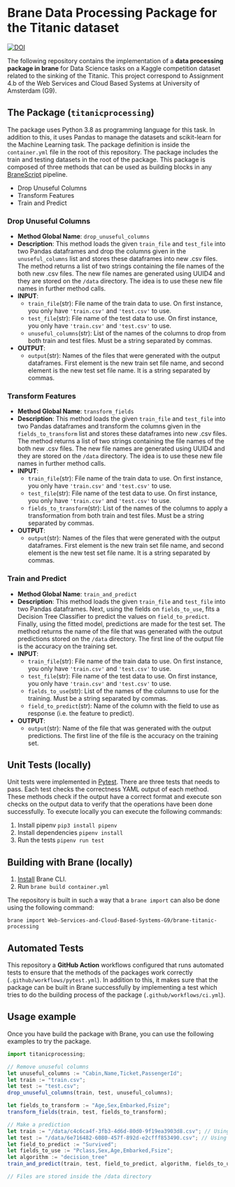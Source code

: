 # Brane Data Processing Package for the Titanic dataset
[![DOI](https://zenodo.org/badge/498334992.svg)](https://zenodo.org/badge/latestdoi/498334992)

The following repository contains the implementation of a **data processing package in brane** for Data Science tasks on a Kaggle competition dataset related to the sinking of the Titanic. This project correspond to Assignment 4.b of the Web Services and Cloud Based Systems at University of Amsterdam (G9).

## The Package (`titanicprocessing`)
The package uses Python 3.8 as programming language for this task. In addition to this, it uses Pandas to manage the datasets and scikit-learn for the Machine Learning task. 
The package definition is inside the `container.yml` file in the root of this repository. The package includes the train and testing datasets in the root of the package. This package is composed of three methods that can be used as building blocks in any [BraneScript](https://wiki.enablingpersonalizedinterventions.nl/user-guide/branescript/introduction.html) pipeline. 
- Drop Unuseful Columns 
- Transform Features
- Train and Predict

### Drop Unuseful Columns 

- **Method Global Name**: `drop_unuseful_columns` 
- **Description**: This method loads the given `train_file` and `test_file` into two Pandas dataframes and drop the columns given in the `unuseful_columns` list and stores these dataframes into new .csv files. The method returns a list of two strings containing the file names of the both new .csv files. The new file names are generated using UUID4 and they are stored on the `/data` directory. The idea is to use these new file names in further method calls.
- **INPUT**: 
  - `train_file`(str): File name of the train data to use. On first instance, you only have `'train.csv'` and `'test.csv'` to use. 
  - `test_file`(str): File name of the test data to use. On first instance, you only have `'train.csv'` and `'test.csv'` to use.   
  - `unuseful_columns`(str): List of the names of the columns to drop from both train and test files. Must be a string separated by commas.
- **OUTPUT**:
  - `output`(str): Names of the files that were generated with the output dataframes. First element is the new train set file name, and second element is the new test set file name. It is a string separated by commas.

### Transform Features
- **Method Global Name**: `transform_fields` 
- **Description**: This method loads the given `train_file` and `test_file` into two Pandas dataframes and transform the columns given in the `fields_to_transform` list and stores these dataframes into new .csv files. The method returns a list of two strings containing the file names of the both new .csv files. The new file names are generated using UUID4 and they are stored on the `/data` directory. The idea is to use these new file names in further method calls.
- **INPUT**: 
  - `train_file`(str): File name of the train data to use. On first instance, you only have `'train.csv'` and `'test.csv'` to use. 
  - `test_file`(str): File name of the test data to use. On first instance, you only have `'train.csv'` and `'test.csv'` to use.  
  - `fields_to_transform`(str): List of the names of the columns to apply a transformation from both train and test files. Must be a string separated by commas.
- **OUTPUT**:
  - `output`(str): Names of the files that were generated with the output dataframes. First element is the new train set file name, and second element is the new test set file name. It is a string separated by commas.


### Train and Predict
- **Method Global Name**: `train_and_predict` 
- **Description**: This method loads the given `train_file` and `test_file` into two Pandas dataframes. Next, using the fields on `fields_to_use`, fits a Decision Tree Classifier to predict the values on `field_to_predict`. Finally, using the fitted model, predictions are made for the test set. The method returns the name of the file that was generated with the output predictions stored on the `/data` directory. The first line of the output file is the accuracy on the training set.
- **INPUT**: 
  - `train_file`(str): File name of the train data to use. On first instance, you only have `'train.csv'` and `'test.csv'` to use. 
  - `test_file`(str): File name of the test data to use. On first instance, you only have `'train.csv'` and `'test.csv'` to use.  
  - `fields_to_use`(str): List of the names of the columns to use for the training. Must be a string separated by commas.
  - `field_to_predict`(str): Name of the column with the field to use as response (i.e. the feature to predict).
- **OUTPUT**:
  - `output`(str): Name of the file that was generated with the output predictions. The first line of the file is the accuracy on the training set.


## Unit Tests (locally)
Unit tests were implemented in [Pytest](https://docs.pytest.org/en/6.2.x/contents.html). There are three tests that needs to pass. Each test checks the correctness YAML output of each method. These methods check if the output have a correct format and execute son checks on the output data to verify that the operations have been done successfully. To execute locally you can execute the following commands:
1. Install pipenv `pip3 install pipenv`
2. Install dependencies `pipenv install`
3. Run the tests `pipenv run test`


## Building with Brane (locally)
1. [Install](https://onnovalkering.gitbook.io/brane/getting-started/installation) Brane CLI.
2. Run `brane build container.yml`

The repository is built in such a way that a `brane import` can also be done using the following command:  

```
brane import Web-Services-and-Cloud-Based-Systems-G9/brane-titanic-processing
```

## Automated Tests
This repository a **GitHub Action** workflows configured that runs automated tests to ensure that the methods of the packages work correctly (`.github/workflows/pytest.yml`). In addition to this, it makes sure that the package can be built in Brane successfully by implementing a test which tries to do the building process of the package (`.github/workflows/ci.yml`).

## Usage example
Once you have build the package with Brane, you can use the following examples to try the package. 

```js
import titanicprocessing;

// Remove unuseful columns
let unuseful_columns := "Cabin,Name,Ticket,PassengerId";
let train := "train.csv";
let test := "test.csv";
drop_unuseful_columns(train, test, unuseful_columns);

let fields_to_transform := "Age,Sex,Embarked,Fsize";
transform_fields(train, test, fields_to_transform);

// Make a prediction
let train := "/data/c4c6ca4f-3fb3-4d6d-80d0-9f19ea3903d8.csv"; // Using the new generated file for training
let test := "/data/6e716482-6080-457f-892d-e2cfff853490.csv"; // Using the new generated file for testing
let field_to_predict := "Survived";
let fields_to_use := "Pclass,Sex,Age,Embarked,Fsize";
let algorithm := "decision_tree"
train_and_predict(train, test, field_to_predict, algorithm, fields_to_use);

// Files are stored inside the /data directory
```

